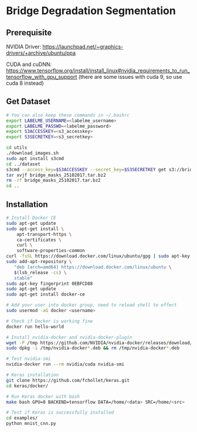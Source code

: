 # Bridge Degradation Segmentation

## Prerequisite
NVIDIA Driver: https://launchpad.net/~graphics-drivers/+archive/ubuntu/ppa

CUDA and cuDNN: https://www.tensorflow.org/install/install_linux#nvidia_requirements_to_run_tensorflow_with_gpu_support
(there are some issues with cuda 9, so use cuda 8 instead)

## Get Dataset

```sh
# You can also keep these commands in ~/.bashrc
export LABELME_USERNAME=<labelme_username>
export LABELME_PASSWD=<labelme_password>
export S3ACCESSKEY=<s3_accesskey>
export S3SECRETKEY=<s3_secretkey>
```

```sh
cd utils
./download_images.sh
sudo apt install s3cmd
cd ../dataset
s3cmd --access_key=$S3ACCESSKEY --secret_key=$S3SECRETKEY get s3://bridge-degradation/masks/bridge_masks_25102017.tar.bz2
tar xvjf bridge_masks_25102017.tar.bz2
rm -rf bridge_masks_25102017.tar.bz2
cd ..
```

## Installation

```sh
# Install Docker CE
sudo apt-get update
sudo apt-get install \
    apt-transport-https \
    ca-certificates \
    curl \
    software-properties-common
curl -fsSL https://download.docker.com/linux/ubuntu/gpg | sudo apt-key add -
sudo add-apt-repository \
   "deb [arch=amd64] https://download.docker.com/linux/ubuntu \
   $(lsb_release -cs) \
   stable"
sudo apt-key fingerprint 0EBFCD88
sudo apt-get update
sudo apt-get install docker-ce

# Add your user into docker group, need to reload shell to effect
sudo usermod -aG docker <username>

# Check if Docker is working fine
docker run hello-world

# Install nvidia-docker and nvidia-docker-plugin
wget -P /tmp https://github.com/NVIDIA/nvidia-docker/releases/download/v1.0.1/nvidia-docker_1.0.1-1_amd64.deb
sudo dpkg -i /tmp/nvidia-docker*.deb && rm /tmp/nvidia-docker*.deb

# Test nvidia-smi
nvidia-docker run --rm nvidia/cuda nvidia-smi

# Keras installation
git clone https://github.com/fchollet/keras.git
cd keras/docker/

# Run Keras docker with bash
make bash GPU=0 BACKEND=tensorflow DATA=/home/<data> SRC=/home/<src>

# Test if Keras is successfully installed
cd examples/
python mnist_cnn.py
```

